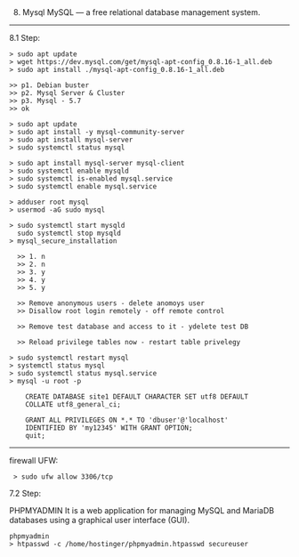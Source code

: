 
## ################################################################
8. Mysql
MySQL — a free relational database management system.
-----------------------------------------------------

  8.1 Step:
  
    > sudo apt update
    > wget https://dev.mysql.com/get/mysql-apt-config_0.8.16-1_all.deb
    > sudo apt install ./mysql-apt-config_0.8.16-1_all.deb
    
    >> p1. Debian buster
    >> p2. Mysql Server & Cluster
    >> p3. Mysql - 5.7
    >> ok
    
    > sudo apt update
    > sudo apt install -y mysql-community-server
    > sudo apt install mysql-server
    > sudo systemctl status mysql
    
    > sudo apt install mysql-server mysql-client
    > sudo systemctl enable mysqld
    > sudo systemctl is-enabled mysql.service
    > sudo systemctl enable mysql.service
    
    > adduser root mysql
    > usermod -aG sudo mysql    
    
    > sudo systemctl start mysqld
      sudo systemctl stop mysqld
    > mysql_secure_installation
    
      >> 1. n
      >> 2. n
      >> 3. y
      >> 4. y
      >> 5. y
      
      >> Remove anonymous users - delete anomoys user
      >> Disallow root login remotely - off remote control
      
      >> Remove test database and access to it - уdelete test DB
      
      >> Reload privilege tables now - restart table privelegy

	> sudo systemctl restart mysql
	> systemctl status mysql
	> sudo systemctl status mysql.service
	> mysql -u root -p

		CREATE DATABASE site1 DEFAULT CHARACTER SET utf8 DEFAULT 
		COLLATE utf8_general_ci;
		
		GRANT ALL PRIVILEGES ON *.* TO 'dbuser'@'localhost' 
		IDENTIFIED BY 'my12345' WITH GRANT OPTION;
		quit;
----------------------------------------------------------
   firewall UFW:
   
     > sudo ufw allow 3306/tcp


7.2 Step:

PHPMYADMIN It is a web application for managing MySQL
and MariaDB databases using a graphical user
interface (GUI).

	phpmyadmin
	> htpasswd -c /home/hostinger/phpmyadmin.htpasswd secureuser
	
